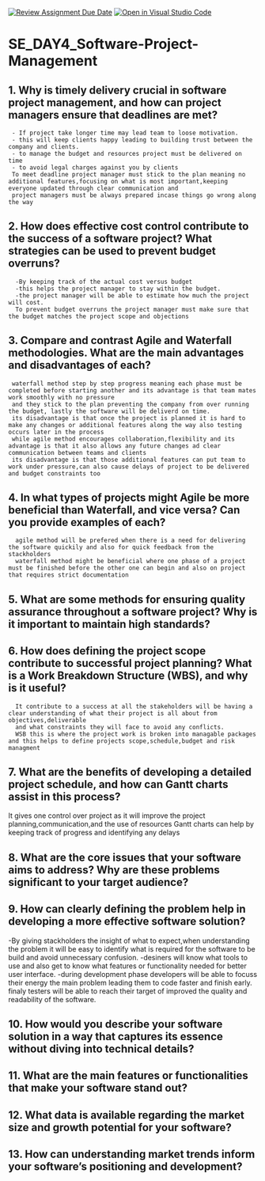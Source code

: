  [![Review Assignment Due Date](https://classroom.github.com/assets/deadline-readme-button-22041afd0340ce965d47ae6ef1cefeee28c7c493a6346c4f15d667ab976d596c.svg)](https://classroom.github.com/a/9pw6JKcu)
[![Open in Visual Studio Code](https://classroom.github.com/assets/open-in-vscode-2e0aaae1b6195c2367325f4f02e2d04e9abb55f0b24a779b69b11b9e10269abc.svg)](https://classroom.github.com/online_ide?assignment_repo_id=18475899&assignment_repo_type=AssignmentRepo)
# SE_DAY4_Software-Project-Management
## 1. Why is timely delivery crucial in software project management, and how can project managers ensure that deadlines are met?
     - If project take longer time may lead team to loose motivation.
     - this will keep clients happy leading to building trust between the company and clients.
     - to manage the budget and resources project must be delivered on time
     - to avoid legal charges against you by clients
     To meet deadline project manager must stick to the plan meaning no additional features,focusing on what is most important,keeping everyone updated through clear communication and
     project managers must be always prepared incase things go wrong along the way
   
## 2. How does effective cost control contribute to the success of a software project?  What strategies can be used to prevent budget overruns?
      -By keeping track of the actual cost versus budget
      -this helps the project manager to stay within the budget.
      -the project manager will be able to estimate how much the project will cost.
      To prevent budget overruns the project manager must make sure that the budget matches the project scope and objections
## 3. Compare and contrast Agile and Waterfall methodologies. What are the main advantages and disadvantages of each?
     waterfall method step by step progress meaning each phase must be completed before starting another and its advantage is that team mates work smoothly with no pressure 
     and they stick to the plan preventing the company from over running the budget, lastly the software will be deliverd on time.
     its disadvantage is that once the project is planned it is hard to make any changes or additional features along the way also testing occurs later in the process
     while agile method encourages collaboration,flexibility and its advantage is that it also allows any future changes ad clear communication between teams and clients
     its disadvantage is that those additional features can put team to work under pressure,can also cause delays of project to be delivered and budget constraints too
## 4. In what types of projects might Agile be more beneficial than Waterfall, and vice versa? Can you provide examples of each?
      agile method will be prefered when there is a need for delivering the software quickily and also for quick feedback from the stackholders
      waterfall method might be beneficial where one phase of a project must be finished before the other one can begin and also on project that requires strict documentation
## 5. What are some methods for ensuring quality assurance throughout a software project? Why is it important to maintain high standards?

## 6. How does defining the project scope contribute to successful project planning? What is a Work Breakdown Structure (WBS), and why is it useful?
      It contribute to a success at all the stakeholders will be having a clear understanding of what their project is all about from objectives,deliverable 
      and what constraints they will face to avoid any conflicts.
      WSB this is where the project work is broken into managable packages and this helps to define projects scope,schedule,budget and risk managment
## 7. What are the benefits of developing a detailed project schedule, and how can Gantt charts assist in this process?
It gives one control over project as it will improve the project planning,communication,and the use of resources
Gantt charts can help by keeping track of progress and identifying any delays
## 8. What are the core issues that your software aims to address? Why are these problems significant to your target audience?
## 9. How can clearly defining the problem help in developing a more effective software solution?
-By giving stackholders the insight of what to expect,when understanding the problem it will be easy to identify what is required for the software to be build and avoid unnecessary confusion.
-desiners will know what tools to use and also get to know what features or functionality needed for better user interface.
-during development phase developers will be able to focuss their energy the main problem leading them to code faster and finish early.
finaly testers will be able to reach their target of improved the quality and readability of the software.
## 10. How would you describe your software solution in a way that captures its essence without diving into technical details?
## 11. What are the main features or functionalities that make your software stand out?
## 12. What data is available regarding the market size and growth potential for your software?
## 13. How can understanding market trends inform your software’s positioning and development?
